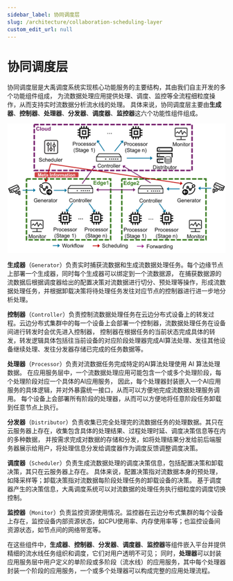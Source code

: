 ```yaml
---
sidebar_label: 协同调度层
slug: /architecture/collaboration-scheduling-layer
custom_edit_url: null
---
```


# 协同调度层

协同调度层是大禹调度系统实现核心功能服务的主要结构，其由我们自主开发的多个功能组件组成，
为流数据处理应用提供处理、调度、监控等全流程细粒度操作，从而支持实时流数据分析流水线的处理。
具体来说，协同调度层主要由**生成器**、**控制器**、**处理器**、**分发器**、**调度器**、**监控器**这六个功能性组件组成。

![upper-layer-structure.png](/img/architecture/upper-layer-structure.png)

**生成器**（`Generator`）负责实时捕获流数据和生成流数据处理任务。每个边缘节点上部署一个生成器，同时每个生成器可以绑定到一个流数据源，
在捕获数据源的流数据后根据调度器给出的配置决策对流数据进行切分、预处理等操作，形成流数据处理任务，并根据卸载决策将待处理任务发往对应节点的控制器进行进一步地分析处理。

**控制器**（`Controller`）负责控制流数据处理任务在云边分布式设备上的转发过程。云边分布式集群中的每一个设备上会部署一个控制器，流数据处理任务在设备间进行转发时会优先进入控制器，
控制器在根据任务的当前状态完成具体的转发，转发逻辑具体包括往当前设备的对应阶段处理器完成AI算法处理、发往其他设备继续处理、发往分发器存储已完成的任务数据等。

**处理器**（`Processor`）负责对流数据任务完成特定的AI算法处理使用 AI 算法处理数据。
在应用服务层中，一个流数据处理应用可能包含一个或多个处理阶段，每个处理阶段对应一个具体的AI应用服务，
因此，每个处理器封装嵌入一个AI应用服务的具体逻辑，并对外暴露统一接口，从而可以方便地完成流数据处理服务调用。
每个设备上会部署所有阶段的处理器，从而可以方便地将任意阶段任务卸载到任意节点上执行。

**分发器**（`Distributor`）负责收集已完全处理完的流数据任务的处理数据。其只在云服务器上存在，收集包含具体的处理结果、过程处理时延、调度决策信息等在内的多种数据，
并按需求完成对数据的存储和分发，如将处理结果分发给前后端服务器展示给用户，将处理信息分发给调度器作为调度反馈调整调度决策。

**调度器**（`Scheduler`）负责生成流数据处理的调度决策信息，包括配置决策和卸载决策，其只在云服务器上存在。
具体来说，配置决策指对流数据本身的预处理，如降采样等；卸载决策指对流数据每阶段处理任务的卸载设备的决策。
基于调度器产生的决策信息，大禹调度系统可以对流数据的处理任务执行细粒度的调度切换控制。

**监控器**（`Monitor`）负责监控资源使用情况。监控器在云边分布式集群的每个设备上存在，监控设备内部资源状态，如CPU使用率、内存使用率等；也监控设备间资源状态，如节点间的网络带宽等。

在这些组件中，**生成器**、**控制器**、**分发器**、**调度器**、**监控器**等组件嵌入平台并提供精细的流水线任务组织和调度，它们对用户透明不可见；
同时，**处理器**可以封装应用服务层中用户定义的单阶段或多阶段（流水线）的应用服务，其中每个处理器封装一个阶段的应用服务，一个或多个处理器可以构成完整的应用处理流程。
